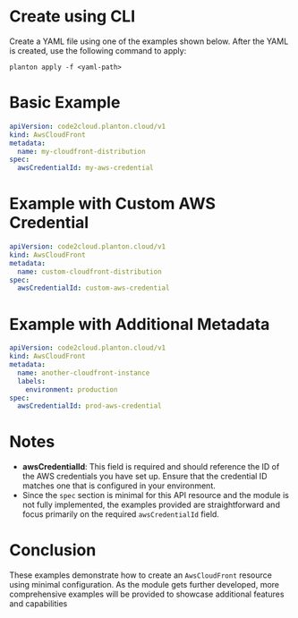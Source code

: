 # Create using CLI

Create a YAML file using one of the examples shown below. After the YAML is created, use the following command to apply:

```shell
planton apply -f <yaml-path>
```

# Basic Example

```yaml
apiVersion: code2cloud.planton.cloud/v1
kind: AwsCloudFront
metadata:
  name: my-cloudfront-distribution
spec:
  awsCredentialId: my-aws-credential
```

# Example with Custom AWS Credential

```yaml
apiVersion: code2cloud.planton.cloud/v1
kind: AwsCloudFront
metadata:
  name: custom-cloudfront-distribution
spec:
  awsCredentialId: custom-aws-credential
```

# Example with Additional Metadata

```yaml
apiVersion: code2cloud.planton.cloud/v1
kind: AwsCloudFront
metadata:
  name: another-cloudfront-instance
  labels:
    environment: production
spec:
  awsCredentialId: prod-aws-credential
```

# Notes

- **awsCredentialId**: This field is required and should reference the ID of the AWS credentials you have set up. Ensure that the credential ID matches one that is configured in your environment.
- Since the `spec` section is minimal for this API resource and the module is not fully implemented, the examples provided are straightforward and focus primarily on the required `awsCredentialId` field.

# Conclusion

These examples demonstrate how to create an `AwsCloudFront` resource using minimal configuration. As the module gets further developed, more comprehensive examples will be provided to showcase additional features and capabilities
